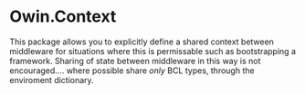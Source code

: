 Owin.Context
============

This package allows you to explicitly define a shared context between middleware for situations where this is permissable such as bootstrapping a framework. Sharing of state between middleware in this way is not encouraged.... where possible share *only* BCL types, through the enviroment dictionary.
